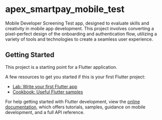 # apex_smartpay_mobile_test

Mobile Developer Screening Test app, designed to evaluate skills and creativity in mobile app
development. This project involves converting a pixel-perfect design of the onboarding and
authentication flow, utilizing a variety of tools and technologies to create a seamless user
experience.

## Getting Started

This project is a starting point for a Flutter application.

A few resources to get you started if this is your first Flutter project:

- [Lab: Write your first Flutter app](https://docs.flutter.dev/get-started/codelab)
- [Cookbook: Useful Flutter samples](https://docs.flutter.dev/cookbook)

For help getting started with Flutter development, view the
[online documentation](https://docs.flutter.dev/), which offers tutorials,
samples, guidance on mobile development, and a full API reference.
